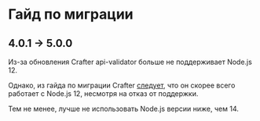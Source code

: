# Гайд по миграции

## 4.0.1 → 5.0.0

Из-за обновления Crafter api-validator больше не поддерживает Node.js 12.

Однако, из гайда по миграции Crafter [следует](https://github.com/funbox/crafter/blob/master/MIGRATION.md#501--600), что он скорее всего работает с Node.js 12, несмотря на отказ от поддержки.

Тем не менее, лучше не использовать Node.js версии ниже, чем 14.

